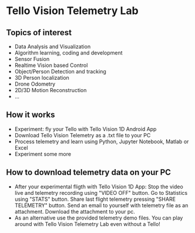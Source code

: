 # Tello Vision Telemetry Lab

## Topics of interest
- Data Analysis and Visualization
- Algorithm learning, coding and development
- Sensor Fusion
- Realtime Vision based Control
- Object/Person Detection and tracking
- 3D Person localization
- Drone Odometry
- 2D/3D Motion Reconstruction
- ...

## How it works
- Experiment: fly your Tello with Tello Vision 1D Android App 
- Download Tello Vision Telemetry as a .txt file to your PC
- Process telemetry and learn using Python, Jupyter Notebook, Matlab or Excel
- Experiment some more

## How to download telemetry data on your PC
- After your experimental fligth with Tello Vision 1D App:
Stop the video live and telemetry recording using "VIDEO OFF" button. 
Go to Statistics using "STATS" button.
Share last flight telemetry pressing "SHARE TELEMETRY" button.
Send an email to yourself with telemetry file as an  attachment.
Download the attachment to your pc.
- As an alternative use the provided telemetry demo files.
You can play around with Tello Vision Telemetry Lab even without a Tello!
